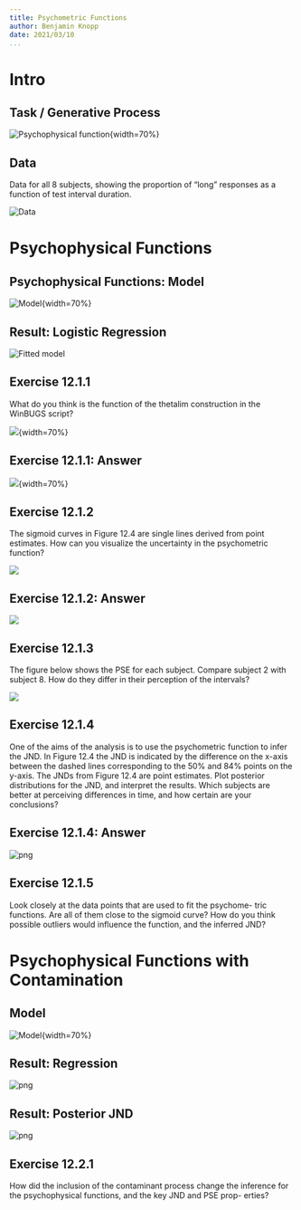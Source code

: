 ```yaml
---
title: Psychometric Functions
author: Benjamin Knopp
date: 2021/03/10
...
```


# Intro
## Task / Generative Process

![Psychophysical function](output_4_0.png){width=70%}

## Data

Data for all 8 subjects, showing the proportion of “long” responses as a function of test interval duration.

![Data](output_7_0.png)

# Psychophysical Functions

## Psychophysical Functions: Model

![Model](model.png){width=70%}

## Result: Logistic Regression

![Fitted model](output_15_0.png)

## Exercise 12.1.1

What do you think is the function of the thetalim construction
in the WinBUGS script?

![](winbugs.png){width=70%}

## Exercise 12.1.1: Answer

![](winbugs.png){width=70%}

## Exercise 12.1.2

The sigmoid curves in Figure 12.4 are single lines derived from
point estimates. How can you visualize the uncertainty in the psychometric
function?

![](output_15_0.png)

## Exercise 12.1.2: Answer

![](output_17_0.png)


## Exercise 12.1.3

The figure below shows the PSE for each subject. Compare subject 2
with subject 8. How do they differ in their perception of the intervals?

![](output_15_0.png)

## Exercise 12.1.4

One of the aims of the analysis is to use the psychometric function
to infer the JND. In Figure 12.4 the JND is indicated by the difference on
the x-axis between the dashed lines corresponding to the 50% and 84% points
on the y-axis. The JNDs from Figure 12.4 are point estimates. Plot posterior
distributions for the JND, and interpret the results. Which subjects are better
at perceiving differences in time, and how certain are your conclusions?

## Exercise 12.1.4: Answer

![png](output_18_0.png)

## Exercise 12.1.5

Look closely at the data points that are used to fit the psychome-
tric functions. Are all of them close to the sigmoid curve? How do you think
possible outliers would influence the function, and the inferred JND?

# Psychophysical Functions with Contamination

## Model

![Model](contamination_model.png){width=70%}

## Result: Regression

![png](output_30_0.png)

## Result: Posterior JND

![png](output_31_0.png)

## Exercise 12.2.1

How did the inclusion of the contaminant process change the
inference for the psychophysical functions, and the key JND and PSE prop-
erties?
